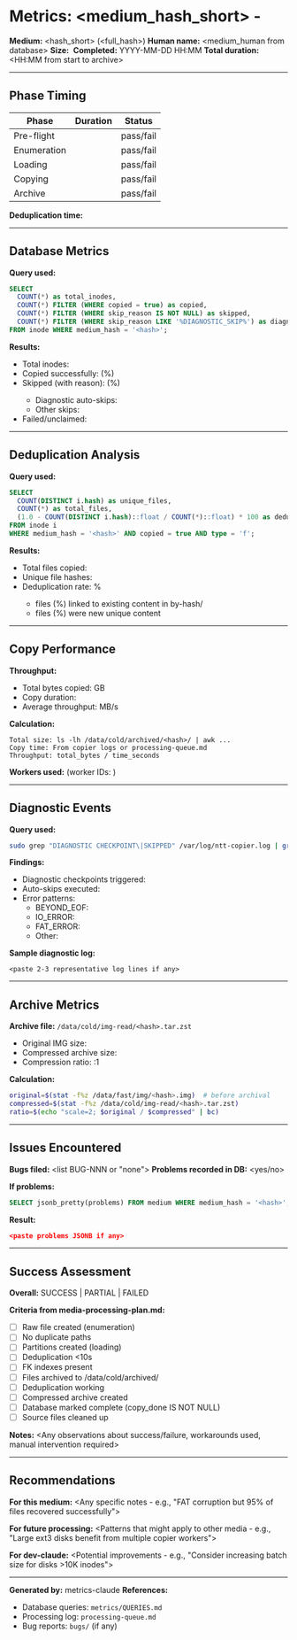 <!--
Author: PB and Claude
Date: Thu 10 Oct 2025
License: (c) HRDAG, 2025, GPL-2 or newer

------
ntt/metrics/TEMPLATE.md
-->

# Metrics: <medium_hash_short> - <YYYY-MM-DD>

**Medium:** <hash_short> (<full_hash>)
**Human name:** <medium_human from database>
**Size:** <IMG file size>
**Completed:** YYYY-MM-DD HH:MM
**Total duration:** <HH:MM from start to archive>

---

## Phase Timing

| Phase | Duration | Status |
|-------|----------|--------|
| Pre-flight | <time> | pass/fail |
| Enumeration | <time> | pass/fail |
| Loading | <time> | pass/fail |
| Copying | <time> | pass/fail |
| Archive | <time> | pass/fail |

**Deduplication time:** <Xs from loader logs>

---

## Database Metrics

**Query used:**
```sql
SELECT
  COUNT(*) as total_inodes,
  COUNT(*) FILTER (WHERE copied = true) as copied,
  COUNT(*) FILTER (WHERE skip_reason IS NOT NULL) as skipped,
  COUNT(*) FILTER (WHERE skip_reason LIKE '%DIAGNOSTIC_SKIP%') as diagnostic_skips
FROM inode WHERE medium_hash = '<hash>';
```

**Results:**
- Total inodes: <N>
- Copied successfully: <N> (<percent>%)
- Skipped (with reason): <N> (<percent>%)
  - Diagnostic auto-skips: <N>
  - Other skips: <N>
- Failed/unclaimed: <N>

---

## Deduplication Analysis

**Query used:**
```sql
SELECT
  COUNT(DISTINCT i.hash) as unique_files,
  COUNT(*) as total_files,
  (1.0 - COUNT(DISTINCT i.hash)::float / COUNT(*)::float) * 100 as dedup_rate
FROM inode i
WHERE medium_hash = '<hash>' AND copied = true AND type = 'f';
```

**Results:**
- Total files copied: <N>
- Unique file hashes: <N>
- Deduplication rate: <percent>%
  - <N> files (<percent>%) linked to existing content in by-hash/
  - <N> files (<percent>%) were new unique content

---

## Copy Performance

**Throughput:**
- Total bytes copied: <N> GB
- Copy duration: <time>
- Average throughput: <N> MB/s

**Calculation:**
```
Total size: ls -lh /data/cold/archived/<hash>/ | awk ...
Copy time: From copier logs or processing-queue.md
Throughput: total_bytes / time_seconds
```

**Workers used:** <N> (worker IDs: <list>)

---

## Diagnostic Events

**Query used:**
```bash
sudo grep "DIAGNOSTIC CHECKPOINT\|SKIPPED" /var/log/ntt-copier.log | grep <hash>
```

**Findings:**
- Diagnostic checkpoints triggered: <N>
- Auto-skips executed: <N>
- Error patterns:
  - BEYOND_EOF: <N>
  - IO_ERROR: <N>
  - FAT_ERROR: <N>
  - Other: <N>

**Sample diagnostic log:**
```
<paste 2-3 representative log lines if any>
```

---

## Archive Metrics

**Archive file:** `/data/cold/img-read/<hash>.tar.zst`

- Original IMG size: <size>
- Compressed archive size: <size>
- Compression ratio: <ratio>:1

**Calculation:**
```bash
original=$(stat -f%z /data/fast/img/<hash>.img)  # before archival
compressed=$(stat -f%z /data/cold/img-read/<hash>.tar.zst)
ratio=$(echo "scale=2; $original / $compressed" | bc)
```

---

## Issues Encountered

**Bugs filed:** <list BUG-NNN or "none">
**Problems recorded in DB:** <yes/no>

**If problems:**
```sql
SELECT jsonb_pretty(problems) FROM medium WHERE medium_hash = '<hash>';
```

**Result:**
```json
<paste problems JSONB if any>
```

---

## Success Assessment

**Overall:** SUCCESS | PARTIAL | FAILED

**Criteria from media-processing-plan.md:**
- [ ] Raw file created (enumeration)
- [ ] No duplicate paths
- [ ] Partitions created (loading)
- [ ] Deduplication <10s
- [ ] FK indexes present
- [ ] Files archived to /data/cold/archived/
- [ ] Deduplication working
- [ ] Compressed archive created
- [ ] Database marked complete (copy_done IS NOT NULL)
- [ ] Source files cleaned up

**Notes:**
<Any observations about success/failure, workarounds used, manual intervention required>

---

## Recommendations

**For this medium:**
<Any specific notes - e.g., "FAT corruption but 95% of files recovered successfully">

**For future processing:**
<Patterns that might apply to other media - e.g., "Large ext3 disks benefit from multiple copier workers">

**For dev-claude:**
<Potential improvements - e.g., "Consider increasing batch size for disks >10K inodes">

---

**Generated by:** metrics-claude
**References:**
- Database queries: `metrics/QUERIES.md`
- Processing log: `processing-queue.md`
- Bug reports: `bugs/` (if any)
